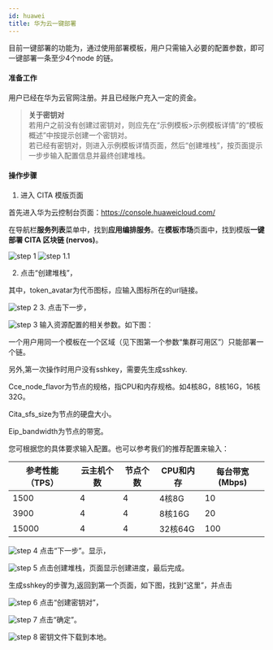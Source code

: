 ```yaml
---
id: huawei
title: 华为云一键部署
---
```


目前一键部署的功能为，通过使用部署模板，用户只需输入必要的配置参数，即可一键部署一条至少4个node 的链。

#### 准备工作

用户已经在华为云官网注册。并且已经账户充入一定的资金。

>**关于密钥对**  
若用户之前没有创建过密钥对，则应先在“示例模板>示例模板详情”的“模板概述”中按提示创建一个密钥对。  
若已经有密钥对，则进入示例模板详情页面，然后“创建堆栈”，按页面提示一步步输入配置信息并最终创建堆栈。

#### 操作步骤

1. 进入 CITA 模版页面

首先进入华为云控制台页面：https://console.huaweicloud.com/

在导航栏**服务列表**菜单中，找到**应用编排服务**。在**模板市场**页面中，找到模版**一键部署 CITA 区块链 (nervos)**。

![step 1](cita-assets/huawei01.png)
![step 1.1](./cita-assets/huawei02.png)

2. 点击“创建堆栈”，

其中，token_avatar为代币图标，应输入图标所在的url链接。

![step 2](./cita-assets/huawei03.png)
3. 点击下一步，

![step 3](./cita-assets/huawei04.png)
输入资源配置的相关参数。如下图：

一个用户用同一个模板在一个区域（见下图第一个参数“集群可用区”）只能部署一个链。

另外,第一次操作时用户没有sshkey，需要先生成sshkey.

Cce_node_flavor为节点的规格，指CPU和内存规格。如4核8G，8核16G，16核32G。

Cita_sfs_size为节点的硬盘大小。

Eip_bandwidth为节点的带宽。

您可根据您的具体要求输入配置。也可以参考我们的推荐配置来输入：

|参考性能（TPS）	|云主机个数	|节点个数	|CPU和内存	|每台带宽(Mbps)	|
|---	|---	|---	|---	|---	|
|1500	|4	|4	|4核8G	|10	|
|3900	|4	|4	|8核16G	|20	|
|15000	|4	|4	|32核64G	|100	|

![step 4](./cita-assets/huawei05.png)
点击“下一步”。显示，

![step 5](./cita-assets/huawei06.png)
点击创建堆栈，页面显示创建进度，最后完成。

生成sshkey的步骤为,返回到第一个页面，如下图，找到“这里”，并点击

![step 6](./cita-assets/huawei07.png)
点击“创建密钥对”，

![step 7](./cita-assets/huawei08.png)
点击“确定”。

![step 8](./cita-assets/huawei09.png)
密钥文件下载到本地。